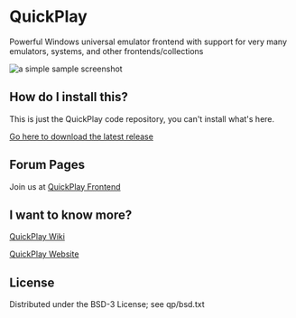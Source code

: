 QuickPlay
=========

Powerful Windows universal emulator frontend with support for very many emulators, systems, and other frontends/collections

![a simple sample screenshot](https://user-images.githubusercontent.com/3452490/72106360-25d9e700-3327-11ea-8b49-fefcde31d999.PNG)

## How do I install this?
This is just the QuickPlay code repository, you can't install what's here. 

[Go here to download the latest release](https://sourceforge.net/projects/quickplay/) 

## Forum Pages

Join us at [QuickPlay Frontend](http://www.forums.quickplayfrontend.com/)

## I want to know more?

[QuickPlay Wiki](http://quickplay.sourceforge.net/wiki/index.php/Main_Page)

[QuickPlay Website](http://quickplay.sourceforge.net/)

## License

Distributed under the BSD-3 License; see qp/bsd.txt

